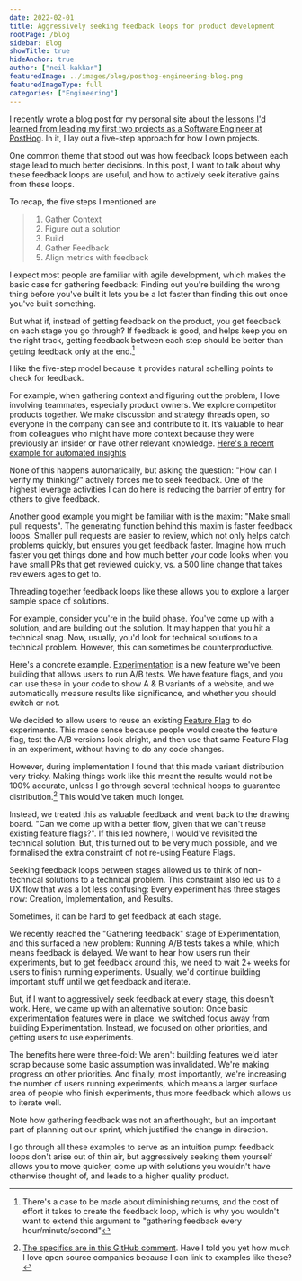 ```yaml
---
date: 2022-02-01
title: Aggressively seeking feedback loops for product development
rootPage: /blog
sidebar: Blog
showTitle: true
hideAnchor: true
author: ["neil-kakkar"]
featuredImage: ../images/blog/posthog-engineering-blog.png
featuredImageType: full
categories: ["Engineering"]
---
```


I recently wrote a blog post for my personal site about the [lessons I'd learned from leading my first two projects as a Software Engineer at PostHog](https://neilkakkar.com/How-I-Own-Projects-as-a-Software-Engineer.html). In it, I lay out a five-step approach for how I own projects.  

One common theme that stood out was how feedback loops between each stage lead to much better decisions. In this post, I want to talk about why these feedback loops are useful, and how to actively seek iterative gains from these loops.

To recap, the five steps I mentioned are

>  1. Gather Context
>  2. Figure out a solution
>  3. Build
>  4. Gather Feedback
>  5. Align metrics with feedback

I expect most people are familiar with agile development, which makes the basic case for gathering feedback: Finding out you're building the wrong thing before you've built it lets you be a lot faster than finding this out once you've built something.

But what if, instead of getting feedback on the product, you get feedback on each stage you go through? If feedback is good, and helps keep you on the right track, getting feedback between each step should be better than getting feedback only at the end.[^1]

[^1]: There's a case to be made about diminishing returns, and the cost of effort it takes to create the feedback loop, which is why you wouldn't want to extend this argument to "gathering feedback every hour/minute/second"

I like the five-step model because it provides natural schelling points to check for feedback.

For example, when gathering context and figuring out the problem, I love involving teammates, especially product owners. We explore competitor products together. We make discussion and strategy threads open, so everyone in the company can see and contribute to it. It’s valuable to hear from colleagues who might have more context because they were previously an insider or have other relevant knowledge. [Here's a recent example for automated insights](https://github.com/PostHog/posthog/issues/8261)

None of this happens automatically, but asking the question: "How can I verify my thinking?" actively forces me to seek feedback. One of the highest leverage activities I can do here is reducing the barrier of entry for others to give feedback.

Another good example you might be familiar with is the maxim: "Make small pull requests". The generating function behind this maxim is faster feedback loops. Smaller pull requests are easier to review, which not only helps catch problems quickly, but ensures you get feedback faster. Imagine how much faster you get things done and how much better your code looks when you have small PRs that get reviewed quickly, vs. a 500 line change that takes reviewers ages to get to.
 
Threading together feedback loops like these allows you to explore a larger sample space of solutions.

For example, consider you're in the build phase. You've come up with a solution, and are building out the solution. It may happen that you hit a technical snag. Now, usually, you'd look for technical solutions to a technical problem. However, this can sometimes be counterproductive.

Here's a concrete example. [Experimentation](/docs/user-guides/experimentation) is a new feature we've been building that allows users to run A/B tests. We have feature flags, and you can use these in your code to show A & B variants of a website, and we automatically measure results like significance, and whether you should switch or not.

We decided to allow users to reuse an existing [Feature Flag](/docs/user-guides/feature-flags) to do experiments. This made sense because people would create the feature flag, test the A/B versions look alright, and then use that same Feature Flag in an experiment, without having to do any code changes.

However, during implementation I found that this made variant distribution very tricky. Making things work like this meant the results would not be 100% accurate, unless I go through several technical hoops to guarantee distribution.[^2] This would've taken much longer.

[^2]: [The specifics are in this GitHub comment](https://github.com/PostHog/posthog/issues/7462#issuecomment-987868293). Have I told you yet how much I love open source companies because I can link to examples like these?

Instead, we treated this as valuable feedback and went back to the drawing board. "Can we come up with a better flow, given that we can't reuse existing feature flags?". If this led nowhere, I would've revisited the technical solution. But, this turned out to be very much possible, and we formalised the extra constraint of not re-using Feature Flags.

Seeking feedback loops between stages allowed us to think of non-technical solutions to a technical problem. This constraint also led us to a UX flow that was a lot less confusing: Every experiment has three stages now: Creation, Implementation, and Results.

Sometimes, it can be hard to get feedback at each stage.

We recently reached the "Gathering feedback" stage of Experimentation, and this surfaced a new problem: Running A/B tests takes a while, which means feedback is delayed. We want to hear how users run their experiments, but to get feedback around this, we need to wait 2+ weeks for users to finish running experiments. Usually, we'd continue building important stuff until we get feedback and iterate.

But, if I want to aggressively seek feedback at every stage, this doesn't work. Here, we came up with an alternative solution: Once basic experimentation features were in place, we switched focus away from building Experimentation. Instead, we focused on other priorities, and getting users to use experiments.

The benefits here were three-fold: We aren't building features we'd later scrap because some basic assumption was invalidated. We're making progress on other priorities. And finally, most importantly, we're increasing the number of users running experiments, which means a larger surface area of people who finish experiments, thus more feedback which allows us to iterate well.

Note how gathering feedback was not an afterthought, but an important part of planning out our sprint, which justified the change in direction.

I go through all these examples to serve as an intuition pump: feedback loops don't arise out of thin air, but aggressively seeking them yourself allows you to move quicker, come up with solutions you wouldn't have otherwise thought of, and leads to a higher quality product.
